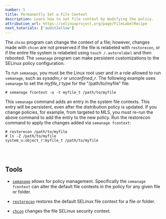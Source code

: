```yaml
---
number: 5
title: Permanently Set a File Context
description: Learn how to set file context by modifying the policy.
attribution_url: https://selinuxproject.org/page/FileLabelRecipe
next_tutorials: ['audit2allow']
---
```


The `chcon` program can change the context of a file; however, changes made
with `chcon` are not preserved if the file is relabeled with `restorecon`, or
if the entire file system is relabeled using `touch /.autorelabel` and then
rebooted. The `semanage` program can make persistent customizations to the
SELinux policy configuration.

To run `semanage`, you must be the Linux root user and in a role allowed to
run `semanage`, such as _sysadm_r_ or _unconfined_r_. The following example
uses `semanage` to set the _myfile_t_ type for the "/path/to/myfile" file:

```
# semanage fcontext -a -t myfile_t /path/to/myfile
```

This `semanage` command adds an entry in the system file contexts. This entry
will be persistent, even after the distribution policy is updated. If you
change policies, for example, from targeted to MLS, you must re-run the above
command to add the entry to the new policy. Run the restorecon command to
apply the changes added via `semanage fcontext`:

```
# restorecon /path/to/myfile
# ls -Z /path/to/myfile
system_u:object_r:myfile_t /path/to/myfile
```

<p style="padding-top:30px">
  <h2>Tools</h2>
</p>

* [`semanage`](https://linux.die.net/man/8/semanage) allows for policy
management. Specifically the `semanage fcontext` can alter the default file
contexts in the policy for any given file or folder.

* [`restorecon`](https://linux.die.net/man/8/restorecon) restores the default
SELinux file context for a file or folder.

* [`chcon`](https://linux.die.net/man/1/chcon) changes the file SELinux
security context.
